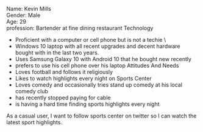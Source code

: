 Name: Kevin Mills \
Gender: Male \
Age: 29 \
profession: Bartender at fine dining restaurant 
Technology 
* Proficient with a computer or cell phone but is not a techie \ 
* Windows 10 laptop with all recent upgrades and decent hardware bought with in the last two years.
* Uses Samsung Galaxy 10 with Android 10 that he bought new recently
* prefers to use his cell phone over his laptop
Attitudes And Needs
* Loves football and follows it religiously
* Likes to watch highlights every night on Sports Center 
* Loves comedy and occasionally tries stand up comedy at his local comedy club
* has recently stopped paying for cable
* is having a hard time finding sports highlights every night

As a casual user, I want to follow sports center on twitter so I can watch the latest sport highlights. 



